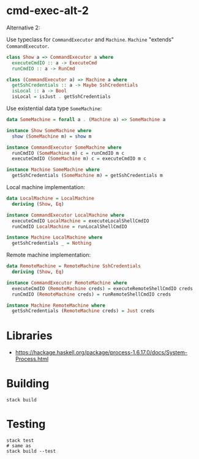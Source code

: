 # cmd-exec-alt-2

Alternative 2:

Use typeclass for `CommandExecutor` and `Machine`.
`Machine` "extends" `CommandExecutor`.

```haskell
class Show a => CommandExecutor a where
  executeCmdIO :: a -> ExecuteCmd
  runCmdIO :: a -> RunCmd

class (CommandExecutor a) => Machine a where
  getSshCredentials :: a -> Maybe SshCredentials
  isLocal :: a -> Bool
  isLocal = isJust . getSshCredentials
```

Use existential data type `SomeMachine`:

```haskell
data SomeMachine = forall a . (Machine a) => SomeMachine a
```

```haskell
instance Show SomeMachine where
  show (SomeMachine m) = show m

instance CommandExecutor SomeMachine where
  runCmdIO (SomeMachine m) c = runCmdIO m c
  executeCmdIO (SomeMachine m) c = executeCmdIO m c

instance Machine SomeMachine where
  getSshCredentials (SomeMachine m) = getSshCredentials m
```

Local machine implementation:

```haskell
data LocalMachine = LocalMachine
  deriving (Show, Eq)

instance CommandExecutor LocalMachine where
  executeCmdIO LocalMachine = executeLocalShellCmdIO
  runCmdIO LocalMachine = runLocalShellCmdIO

instance Machine LocalMachine where
  getSshCredentials _ = Nothing
```

Remote machine implementation:

```haskell
data RemoteMachine = RemoteMachine SshCredentials
  deriving (Show, Eq)

instance CommandExecutor RemoteMachine where
  executeCmdIO (RemoteMachine creds) = executeRemoteShellCmdIO creds
  runCmdIO (RemoteMachine creds) = runRemoteShellCmdIO creds

instance Machine RemoteMachine where
  getSshCredentials (RemoteMachine creds) = Just creds

```

# Libraries

- https://hackage.haskell.org/package/process-1.6.17.0/docs/System-Process.html

# Building

```shell
stack build
```

# Testing

```shell
stack test
# same as
stack build --test
```
